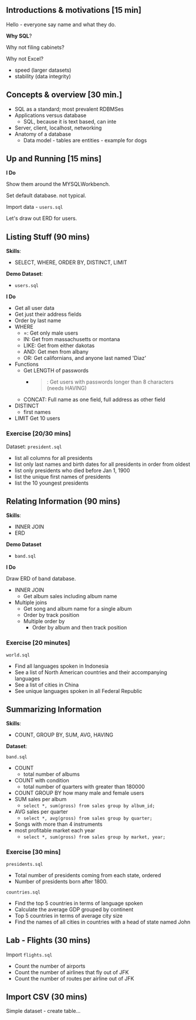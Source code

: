 ## Introductions & motivations [15 min]

Hello - everyone say name and what they do.

**Why SQL**?

Why not filing cabinets?

Why not Excel?
  * speed (larger datasets)
  * stability (data integrity)

## Concepts & overview [30 min.]

* SQL as a standard; most prevalent RDBMSes
* Applications versus database
  * SQL, because it is text based, can inte
* Server, client, localhost, networking
* Anatomy of a database
  * Data model - tables are entities - example for dogs

## Up and Running [15 mins]

**I Do**

Show them around the MYSQLWorkbench. 

Set default database. not typical.

Import data - `users.sql`

Let's draw out ERD for users.

## Listing Stuff (90 mins)

**Skills**:

* SELECT, WHERE, ORDER BY, DISTINCT, LIMIT

**Demo Dataset**:

* `users.sql`

**I Do**

* Get all user data
* Get just their address fields
* Order by last name
* WHERE
  * =: Get only male users
  * IN: Get from massachusetts or montana
  * LIKE: Get from either dakotas
  * AND: Get men from albany
  * OR: Get californians, and anyone last named 'Diaz'
* Functions
  * Get LENGTH of passwords
    * >: Get users with passwords longer than 8 characters (needs HAVING)
  * CONCAT: Full name as one field, full address as other field
* DISTINCT
  * first names
* LIMIT
  Get 10 users

### Exercise [20/30 mins]

Dataset: `president.sql`

* list all columns for all presidents
* list only last names and birth dates for all presidents in order from oldest
* list only presidents who died before Jan 1, 1900
* list the unique first names of presidents
* list the 10 youngest presidents

## Relating Information (90 mins)

**Skills**:

* INNER JOIN
* ERD

**Demo Dataset**

* `band.sql`

**I Do**

Draw ERD of band database.

* INNER JOIN
  * Get album sales including album name
* Multiple joins
  * Get song and album name for a single album
  * Order by track position
  * Multiple order by
    * Order by album and then track position

### Exercise [20 minutes]

`world.sql`

* Find all languages spoken in Indonesia
* See a list of North American countries and their accompanying languages
* See a list of cities in China
* See unique languages spoken in all Federal Republic

## Summarizing Information

**Skills**:

* COUNT, GROUP BY, SUM, AVG, HAVING

**Dataset**:

`band.sql`

* COUNT
  * total number of albums
* COUNT with condition
  * total number of quarters with greater than 180000
* COUNT GROUP BY how many male and female users
* SUM sales per album
  * `select *, sum(gross) from sales group by album_id;`
* AVG sales per quarter
  * `select *, avg(gross) from sales group by quarter;`
* Songs with more than 4 instruments
* most profitable market each year
  * `select *, sum(gross) from sales group by market, year;`

### Exercise [30 mins]

`presidents.sql`

* Total number of presidents coming from each state, ordered
* Number of presidents born after 1800.

`countries.sql`

* Find the top 5 countries in terms of language spoken
* Calculate the average GDP grouped by continent
* Top 5 countries in terms of average city size
* Find the names of all cities in countries with a head of state named John

## Lab - Flights (30 mins)

Import `flights.sql`

* Count the number of airports
* Count the number of airlines that fly out of JFK
* Count the number of routes per airline out of JFK

## Import CSV (30 mins)

Simple dataset - create table...
